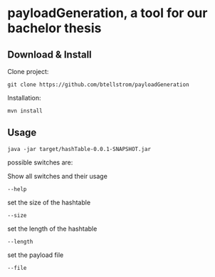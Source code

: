 # payloadGeneration, a tool for our bachelor thesis

## Download & Install

Clone project:
```
git clone https://github.com/btellstrom/payloadGeneration
```

Installation:
```
mvn install
```

## Usage
```
java -jar target/hashTable-0.0.1-SNAPSHOT.jar
```

possible switches are:


Show all switches and their usage
```
--help
```


set the size of the hashtable
```
--size
```

set the length of the hashtable
```
--length
```

set the payload file
```
--file
```
